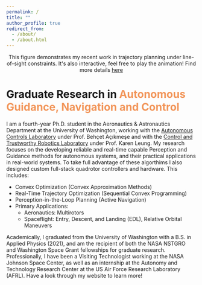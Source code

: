 ```yaml
---
permalink: /
title: ""
author_profile: true
redirect_from: 
  - /about/
  - /about.html
---
```


<script type="text/javascript" async src="https://cdnjs.cloudflare.com/ajax/libs/mathjax/2.7.7/MathJax.js?config=TeX-MML-AM_CHTML"></script>
<div class="plotly_container" style="width: 100%; margin: 1px 0;">
  <div id="demo_fig" class="plotly-graph-div" style="width:100%;"></div>
  <script src="https://cdn.plot.ly/plotly-latest.min.js"></script>
  <script type="text/javascript">window.PlotlyConfig = {MathJaxConfig: 'local'};</script>
  <script src="/papers/los/static/dr_main_animation.js" async></script>
  <p style='text-align: center;'> This figure demonstrates my recent work in trajectory planning under line-of-sight constraints. It's also interactive, feel free to play the animation! Find more details <a href="/papers/los/">here</a></p>
</div>

# Graduate Research in <span style='color: #F29559;'>Autonomous Guidance, Navigation and Control</span>


I am a fourth-year Ph.D. student in the Aeronautics & Astronautics Department at the University of Washington, working with the [Autonomous Controls Laboratory](https://uwacl.com/) under Prof. Beh&#231;et A&#231;&#305;kme&#351;e and with the [Control and Trustworthy Robotics Laboratory](https://depts.washington.edu/ctrl/index.html) under Prof. Karen Leung.
My research focuses on the developing reliable and real-time capable Perception and Guidance methods for autonomous systems, and their practical applications in real-world systems.  To take full advantage of these algorthims I also designed custom full-stack quadrotor controllers and hardware. This includes:

- Convex Optimization (Convex Approximation Methods)
- Real-Time Trajectory Optimization (Sequential Convex Programming)
- Perception-in-the-Loop Planning (Active Navigation)
- Primary Applications:
  - Aeronautics: Multirotors
  - Spaceflight: Entry, Descent, and Landing (EDL), Relative Orbital Maneuvers

Academically, I graduated from the University of Washington with a B.S. in Applied Physics (2021), and am the recipient of both the NASA NSTGRO and Washington Space Grant fellowships for graduate research. Professionally, I have been a Visiting Technologist working at the NASA Johnson Space Center, as well as an internship at the Autonomy and Technology Research Center at the US Air Force Research Laboratory (AFRL). Have a look through my website to learn more!
